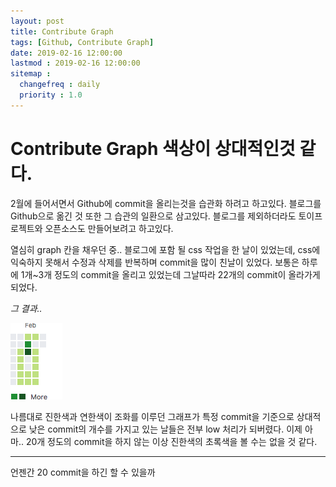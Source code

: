 ```yaml
---
layout: post
title: Contribute Graph
tags: [Github, Contribute Graph]
date: 2019-02-16 12:00:00
lastmod : 2019-02-16 12:00:00
sitemap :
  changefreq : daily
  priority : 1.0
---
```


# Contribute Graph 색상이 상대적인것 같다.
2월에 들어서면서 Github에 commit을 올리는것을 습관화 하려고 하고있다. 블로그를 Github으로 옮긴 것 또한 그 습관의 일환으로 삼고있다. 블로그를 제외하더라도 토이프로젝트와 오픈소스도 만들어보려고 하고있다.

열심히 graph 칸을 채우던 중.. 블로그에 포함 될 css 작업을 한 날이 있었는데, css에 익숙하지 못해서 수정과 삭제를 반복하며 commit을 많이 친날이 있었다. 보통은 하루에 1개~3개 정도의 commit을 올리고 있었는데 그날따라 22개의 commit이 올라가게 되었다.

*그 결과..*

![KakaoTalk_20190218_194205279](/assets/2019-02-16-github-graph-oh-my-god-1.png)

나름대로 진한색과 연한색이 조화를 이루던 그래프가 특정 commit을 기준으로 상대적으로 낮은 commit의 개수를 가지고 있는 날들은 전부 low 처리가 되버렸다. 이제 아마.. 20개 정도의 commit을 하지 않는 이상 진한색의 초록색을 볼 수는 없을 것 같다.

---

언젠간 20 commit을 하긴 할 수 있을까
